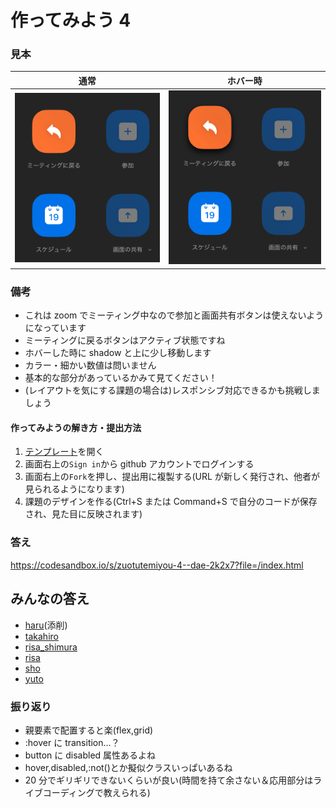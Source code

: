 # 作ってみよう 4

### 見本

| 通常                                  | ホバー時                                             |
| ------------------------------------- | ---------------------------------------------------- |
| ![作ってみよう4](./img/practice4.png) | ![作ってみよう4--ホバー](./img/practice4--hover.png) |

### 備考

- これは zoom でミーティング中なので参加と画面共有ボタンは使えないようになっています
- ミーティングに戻るボタンはアクティブ状態ですね
- ホバーした時に shadow と上に少し移動します
- カラー・細かい数値は問いません
- 基本的な部分があっているかみて見てください！
- (レイアウトを気にする課題の場合は)レスポンシブ対応できるかも挑戦しましょう

#### 作ってみようの解き方・提出方法

1. [テンプレート](https://codesandbox.io/s/zuotutemiyou4-u30ik?file=/index.html)を開く
2. 画面右上の`Sign in`から github アカウントでログインする
3. 画面右上の`Fork`を押し、提出用に複製する(URL が新しく発行され、他者が見られるようになります)
4. 課題のデザインを作る(Ctrl+S または Command+S で自分のコードが保存され、見た目に反映されます)

### 答え

https://codesandbox.io/s/zuotutemiyou-4--dae-2k2x7?file=/index.html

## みんなの答え

- [haru](https://codepen.io/haruki00000000/pen/xxEXKqe)(添削)
- [takahiro](https://codepen.io/okathira/pen/jOMGNPL)
- [risa_shimura](https://codepen.io/risa-shimura/pen/XWjerbB)
- [risa](https://codepen.io/risa05/pen/VwKMZbY)
- [sho](https://codepen.io/sho-ing/pen/xxEXKde)
- [yuto](https://codepen.io/yuto-tus/pen/dypVbRy)

### 振り返り

- 親要素で配置すると楽(flex,grid)
- :hover に transition...？
- button に disabled 属性あるよね
- hover,disabled,:not()とか擬似クラスいっぱいあるね
- 20 分でギリギリできないくらいが良い(時間を持て余さない＆応用部分はライブコーディングで教えられる)
